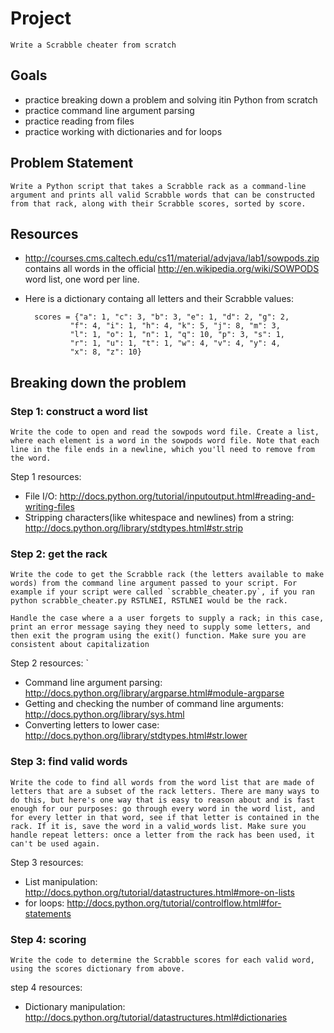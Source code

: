 # Project

	Write a Scrabble cheater from scratch
	
## Goals

* practice breaking down a problem and solving itin Python from scratch
* practice command line argument parsing
* practice reading from files
* practice working with dictionaries and for loops
	
## Problem Statement

	Write a Python script that takes a Scrabble rack as a command-line argument and prints all valid Scrabble words that can be constructed from that rack, along with their Scrabble scores, sorted by score. 
	
## Resources

* http://courses.cms.caltech.edu/cs11/material/advjava/lab1/sowpods.zip contains all words in the 	official http://en.wikipedia.org/wiki/SOWPODS word list, one word per line.
	
* Here is a dictionary containg all letters and their Scrabble values:
		
		scores = {"a": 1, "c": 3, "b": 3, "e": 1, "d": 2, "g": 2,
			    "f": 4, "i": 1, "h": 4, "k": 5, "j": 8, "m": 3,
			    "l": 1, "o": 1, "n": 1, "q": 10, "p": 3, "s": 1,
			    "r": 1, "u": 1, "t": 1, "w": 4, "v": 4, "y": 4,
			    "x": 8, "z": 10}
		 
## Breaking down the problem

###	Step 1: construct a word list
	
	Write the code to open and read the sowpods word file. Create a list, where each element is a word in the sowpods word file. Note that each line in the file ends in a newline, which you'll need to remove from the word.
		
Step 1 resources:
		
* File I/O: http://docs.python.org/tutorial/inputoutput.html#reading-and-writing-files
* Stripping characters(like whitespace and newlines) from a string: http://docs.python.org/library/stdtypes.html#str.strip
		
###	Step 2: get the rack
	
	Write the code to get the Scrabble rack (the letters available to make words) from the command line argument passed to your script. For example if your script were called `scrabble_cheater.py`, if you ran python scrabble_cheater.py RSTLNEI, RSTLNEI would be the rack.
		
	Handle the case where a a user forgets to supply a rack; in this case, print an error message saying they need to supply some letters, and then exit the program using the exit() function. Make sure you are consistent about capitalization
		
Step 2 resources:
		`
* Command line argument parsing: http://docs.python.org/library/argparse.html#module-argparse
* Getting and checking the number of command line arguments: http://docs.python.org/library/sys.html
* Converting letters to lower case: http://docs.python.org/library/stdtypes.html#str.lower

###	Step 3: find valid words
	
	Write the code to find all words from the word list that are made of letters that are a subset of the rack letters. There are many ways to do this, but here's one way that is easy to reason about and is fast enough for our purposes: go through every word in the word list, and for every letter in that word, see if that letter is contained in the rack. If it is, save the word in a valid_words list. Make sure you handle repeat letters: once a letter from the rack has been used, it can't be used again.
		
Step 3 resources:
		
* List manipulation: http://docs.python.org/tutorial/datastructures.html#more-on-lists
* for loops: http://docs.python.org/tutorial/controlflow.html#for-statements
	
###	Step 4: scoring

	Write the code to determine the Scrabble scores for each valid word, using the scores dictionary from above.
		
step 4 resources:
		
* Dictionary manipulation: http://docs.python.org/tutorial/datastructures.html#dictionaries
		
<FINISHED>